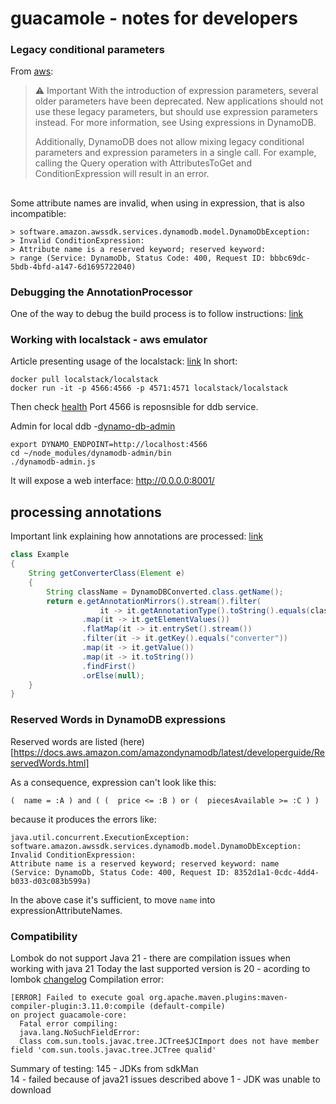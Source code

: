 # guacamole - notes for developers

### Legacy conditional parameters

From [aws](https://docs.aws.amazon.com/amazondynamodb/latest/developerguide/LegacyConditionalParameters.html):
> ⚠ Important
> With the introduction of expression parameters, several older parameters have
> been deprecated. New applications should not use these legacy parameters, but
> should use expression parameters instead. For more information, see Using
> expressions in DynamoDB.
> 
> Additionally, DynamoDB does not allow mixing legacy conditional parameters and
> expression parameters in a single call. For example, calling the Query operation
> with AttributesToGet and ConditionExpression will result in an error.
>
##
Some attribute names are invalid, when using in expression, that is also incompatible:

```shell
> software.amazon.awssdk.services.dynamodb.model.DynamoDbException: 
> Invalid ConditionExpression: 
> Attribute name is a reserved keyword; reserved keyword: 
> range (Service: DynamoDb, Status Code: 400, Request ID: bbbc69dc-5bdb-4bfd-a147-6d1695722040)
```

### Debugging the AnnotationProcessor

One of the way to debug the build process is to follow instructions:
[link](https://medium.com/@joachim.beckers/debugging-an-annotation-processor-using-intellij-idea-in-2018-cde72758b78a)

### Working with localstack - aws emulator

Article presenting usage of the localstack:
[link](https://medium.com/geekculture/localstack-full-local-aws-stack-for-development-and-tests-in-docker-dd19ba2cecc2)
In short:

```shell
docker pull localstack/localstack
docker run -it -p 4566:4566 -p 4571:4571 localstack/localstack

```

Then check [health](http://localhost:4566/health)
Port 4566 is reposnsible for ddb service.

Admin for local ddb -[dynamo-db-admin](https://morioh.com/p/3b2d1a094050)

```shell
export DYNAMO_ENDPOINT=http://localhost:4566
cd ~/node_modules/dynamodb-admin/bin
./dynamodb-admin.js
```

It will expose a web interface: http://0.0.0.0:8001/

## processing annotations

Important link explaining how annotations are processed:
[link](https://stackoverflow.com/questions/7687829/java-6-annotation-processing-getting-a-class-from-an-annotation)

```java
class Example
{
    String getConverterClass(Element e)
    {
        String className = DynamoDBConverted.class.getName();
        return e.getAnnotationMirrors().stream().filter(
                    it -> it.getAnnotationType().toString().equals(className))
                .map(it -> it.getElementValues())
                .flatMap(it -> it.entrySet().stream())
                .filter(it -> it.getKey().equals("converter"))
                .map(it -> it.getValue())
                .map(it -> it.toString())
                .findFirst()
                .orElse(null);
    }
}
```
### Reserved Words in DynamoDB expressions
Reserved words are listed (here)[https://docs.aws.amazon.com/amazondynamodb/latest/developerguide/ReservedWords.html]

As a consequence, expression can't look like this: 
```
(  name = :A ) and ( (  price <= :B ) or (  piecesAvailable >= :C ) )
```
because it produces the errors like: 
```
java.util.concurrent.ExecutionException:
software.amazon.awssdk.services.dynamodb.model.DynamoDbException:
Invalid ConditionExpression:
Attribute name is a reserved keyword; reserved keyword: name
(Service: DynamoDb, Status Code: 400, Request ID: 8352d1a1-0cdc-4dd4-b033-d03c083b599a)
```
In the above case it's sufficient, to move `name` into expressionAttributeNames. 


### Compatibility
Lombok do not support Java 21 - there are compilation issues when working with java 21
Today the last supported version is 20 - acording to lombok [changelog](https://projectlombok.org/changelog)
Compilation error: 
```shell
[ERROR] Failed to execute goal org.apache.maven.plugins:maven-compiler-plugin:3.11.0:compile (default-compile) 
on project guacamole-core: 
  Fatal error compiling: 
  java.lang.NoSuchFieldError: 
  Class com.sun.tools.javac.tree.JCTree$JCImport does not have member field 'com.sun.tools.javac.tree.JCTree qualid'
``` 

Summary of testing:
145 - JDKs from sdkMan  
14 - failed because of java21 issues described above
1 - JDK was unable to download